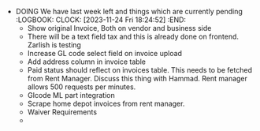 - DOING We have last week left and things which are currently pending
  :LOGBOOK:
  CLOCK: [2023-11-24 Fri 18:24:52]
  :END:
	- Show original Invoice, Both on vendor and business side
	- There will be a text field tax and this is already done on frontend. Zarlish is testing
	- Increase GL code select field on invoice upload
	- Add address column in invoice table
	- Paid status should reflect on invoices table. This needs to be fetched from Rent Manager. Discuss this thing with Hammad. Rent manager allows 500 requests per minutes.
	- Glcode ML part integration
	- Scrape home depot invoices from rent manager.
	- Waiver Requirements
	-